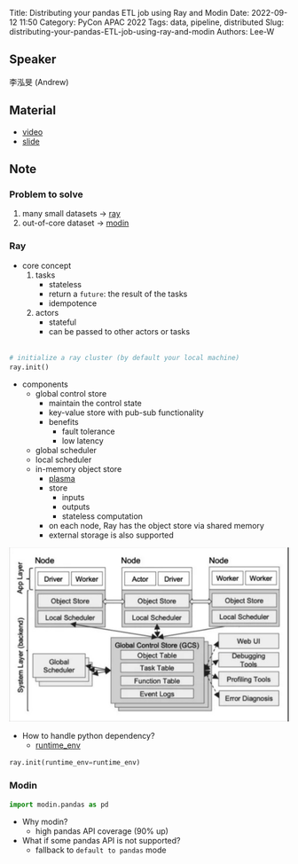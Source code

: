 Title: Distributing your pandas ETL job using Ray and Modin
Date: 2022-09-12 11:50
Category: PyCon APAC 2022
Tags: data, pipeline, distributed
Slug: distributing-your-pandas-ETL-job-using-ray-and-modin
Authors: Lee-W

## Speaker
李泓旻 (Andrew)

## Material
* [video](https://www.youtube.com/watch?v=yEviapotudA)
* [slide](https://www.slideshare.net/AndrewLi55/distributing-your-pandas-etl-job-using-modin-and-raypdf)

## Note

### Problem to solve
1. many small datasets -> [ray](https://github.com/ray-project/ray)
2. out-of-core dataset -> [modin](https://github.com/modin-project/modin)

### Ray

* core concept
    1. tasks
        * stateless
        * return a `future`: the result of the tasks
        * idempotence
    2. actors
        * stateful
        * can be passed to other actors or tasks

```python

# initialize a ray cluster (by default your local machine)
ray.init()
```

* components
    * global control store
        * maintain the control state
        * key-value store with pub-sub functionality
        * benefits
            * fault tolerance
            * low latency
    * global scheduler
    * local scheduler
    * in-memory object store
        * [plasma](https://www.plasmapy.org/)
        * store
            * inputs
            * outputs
            * stateless computation
        * on each node, Ray has the object store via shared memory
        * external storage is also supported


![ray](/images/post-images/distributing-your-pandas-ETL-job-using-ray-and-modin/ray.jpg)

* How to handle python dependency?
    * [runtime_env](https://docs.ray.io/en/latest/ray-core/handling-dependencies.html#runtime-environments)

```python
ray.init(runtime_env=runtime_env)
```

### Modin

```python
import modin.pandas as pd
```

* Why modin?
    * high pandas API coverage (90% up)
* What if some pandas API is not supported?
    * fallback to `default to pandas` mode
